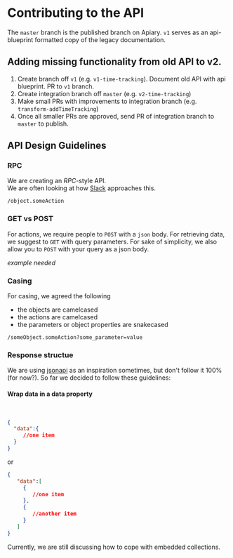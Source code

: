 # Contributing to the API

The `master` branch is the published branch on Apiary. `v1` serves as an api-blueprint formatted copy of the legacy documentation. 


## Adding missing functionality from old API to v2. 
 
1. Create branch off `v1` (e.g. `v1-time-tracking`). Document old API with api blueprint. PR to `v1` branch.
2. Create integration branch off `master` (e.g. `v2-time-tracking`) 
3. Make small PRs with improvements to integration branch (e.g. `transform-addTimeTracking`)
4. Once all smaller PRs are approved, send PR of integration branch to `master` to publish.


## API Design Guidelines


### RPC

We are creating an *RPC*-style API.  
We are often looking at how [Slack](https://api.slack.com/methods) approaches this.

```
/object.someAction
```

### GET vs POST

For actions, we require people to `POST` with a `json` body.
For retrieving data, we suggest to `GET` with query parameters.
For sake of simplicity, we also allow you to `POST` with your query as a json body.

_example needed_

### Casing

For casing, we agreed the following

- the objects are camelcased
- the actions are camelcased
- the parameters or object properties are snakecased

```
/someObject.someAction?some_parameter=value
```

### Response structue

We are using [jsonapi](http://jsonapi.org/) as an inspiration sometimes, but don't follow it 100% (for now?). 
So far we decided to follow these guidelines:

#### Wrap data in a data property
    
```json
{
  "data":{
     //one item
  }
}
```

or
    
```json
{
   "data":[
     {
        //one item
     },
     {
        //another item
     }
   ]
}
```

Currently, we are still discussing how to cope with embedded collections.
    
